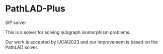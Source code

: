 # PathLAD-Plus
SIP solver

This is a solver for solving subgraph isomorphism problems.

Our work is accepted by IJCAI2023 and our improvement is based on the PathLAD solver.



